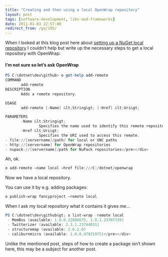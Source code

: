 ```yaml
---
title: "Creating and then using a local OpenWrap repository"
layout: post
tags: [software-development, libs-and-frameworks]
date: 2011-01-03 22:57:00
redirect_from: /go/195/
---
```


When I looked at this blog post here about [setting up a NuGet local repository](http://gregorsuttie.wordpress.com/2011/01/03/using-a-nuget-local-repository/) I couldn’t help but write up the necessary steps to get a local repository with OpenWrap:

#### I’m not sure so let’s ask OpenWrap
 
 ```powershell
 PS C:\dotnet\dev\github> o get-help add-remote
COMMAND
        add-remote
DESCRIPTION
        Adds a remote repository.

USAGE
        add-remote [-Name] &lt;String&gt; [-Href] &lt;Uri&gt;

PARAMETERS
        -Name &lt;String&gt;
                Specifies the name used to identify this remote repository.
        -Href &lt;Uri&gt;
                Specifies the URI used to access this remote.
 - file://[servername]/path/ for local or UNC paths
 - http://[servername] for OpenWrap repositories
 - nupack://[servername]/path for NuPack repositories</pre></div>
```

Ah, ok.

```powershell
o add-remote –name local –href file:///C:/dotnet/openwrap
```

Now we have a local repository. 

You can use it by e.g. adding packages:

```powershell
o publish-wrap fancyproject –remote local
```

When I ask my local repository what it contains it gives me...

```powershell
PS C:\dotnet\dev\github&gt; o list-wrap -remote local
 - MemBus (available: 1.0.0.22806675, 1.0.1.23707739)
 - Twitterizer (available: 2.3.1.23744031)
 - structuremap (available: 2.6.2.0)
 - caliburnmicro (available: 1.0.0.47921975)</pre></div>
```

Unlike the mentioned post, steps of how to create a package isn’t shown here, this may be a subject for another post.